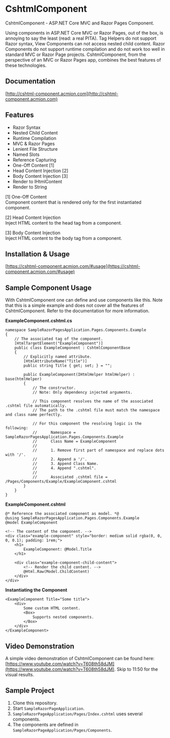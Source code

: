 # CshtmlComponent
CshtmlComponent - ASP.NET Core MVC and Razor Pages Component.

Using components in ASP.NET Core MVC or Razor Pages, out of the box, is annoying to say the least (read: a real PITA). Tag Helpers do not support Razor syntax, View Components can not access nested child content. Razor Components do not support runtime compilation and do not work too well in standard MVC or Razor Page projects. CshtmlComponent, from the perspective of an MVC or Razor Pages app, combines the best features of these technologies.

## Documentation
[http://cshtml-component.acmion.com](http://cshtml-component.acmion.com)



## Features
+ Razor Syntax
+ Nested Child Content
+ Runtime Compilation
+ MVC & Razor Pages
+ Lenient File Structure
+ Named Slots
+ Reference Capturing
+ One-Off Content [1]
+ Head Content Injection [2]
+ Body Content Injection [3]
+ Render to IHtmlContent
+ Render to String

[1] One-Off Content  
Component content that is rendered only for the first instantiated component.

[2] Head Content Injection  
Inject HTML content to the head tag from a component.

[3] Body Content Injection  
Inject HTML content to the body tag from a component.

## Installation & Usage
[https://cshtml-component.acmion.com/#usage](https://cshtml-component.acmion.com/#usage)

## Sample Component Usage
With CshtmlComponent one can define and use components like this. Note that this is a simple example and does not cover all the features of CshtmlComponent. Refer to the documentation for more information.

**ExampleComponent.cshtml.cs**
```
namespace SampleRazorPagesApplication.Pages.Components.Example
{
    // The associated tag of the component.
    [HtmlTargetElement("ExampleComponent")]
    public class ExampleComponent : CshtmlComponentBase
    {
        // Explicitly named attribute.
        [HtmlAttributeName("Title")]
        public string Title { get; set; } = "";

        public ExampleComponent(IHtmlHelper htmlHelper) : base(htmlHelper)
        {
            // The constructor. 
            // Note: Only dependency injected arguments.

            // This component resolves the name of the associated .cshtml file automatically. 
            // The path to the .cshtml file must match the namespace and class name perfectly.

            // For this component the resolving logic is the following:
            //      Namespace = SampleRazorPagesApplication.Pages.Components.Example
            //      Class Name = ExampleComponent
            //
            //      1. Remove first part of namespace and replace dots with '/'. 
            //      2. Append a '/'.
            //      3. Append Class Name.
            //      4. Append ".cshtml".
            //      
            //      Associated .cshtml file = /Pages/Components/Example/ExampleComponent.cshtml
        }
    }
}
```

**ExampleComponent.cshtml**
```
@* Reference the associated component as model. *@
@using SampleRazorPagesApplication.Pages.Components.Example
@model ExampleComponent

<!-- The content of the component. -->
<div class="example-component" style="border: medium solid rgba(0, 0, 0, 0.1); padding: 1rem;">
    <h1>
        ExampleComponent: @Model.Title
    </h1>

    <div class="example-component-child-content">
        <!-- Render the child content. -->
        @Html.Raw(Model.ChildContent)
    </div>
</div>
```

**Instantiating the Component**
```
<ExampleComponent Title="Some title">
    <div>
        Some custom HTML content.
        <Box>
            Supports nested components.
        </Box>
    </div>
</ExampleComponent>
```

## Video Demonstration
A simple video demonstration of CshtmlComponent can be found here: [https://www.youtube.com/watch?v=T608th58dJM](https://www.youtube.com/watch?v=T608th58dJM). Skip to 11:50 for the visual results.

## Sample Project
1. Clone this repository.
2. Start `SampleRazorPageApplication`.
3. `SampleRazorPageApplication/Pages/Index.cshtml` uses several components.
4. The components are defined in `SampleRazorPageApplication/Pages/Components`.
